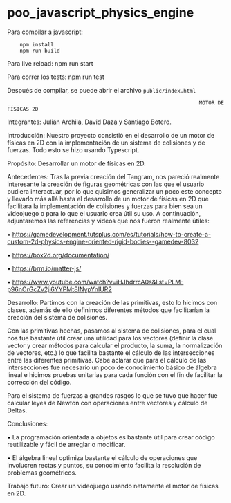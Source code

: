 # poo_javascript_physics_engine

Para compilar a javascript:

        npm install
        npm run build
        
Para live reload:
        npm run start
        
Para correr los tests:
        npm run test

Después de compilar, se puede abrir el archivo `public/index.html` 

                                                                  MOTOR DE FÍSICAS 2D

Integrantes: Julián Archila, David Daza y Santiago Botero.

Introducción: Nuestro proyecto consistió en el desarrollo de un motor de físicas en 2D con la implementación de un sistema de colisiones y de fuerzas. Todo esto se hizo usando Typescript.

Propósito: Desarrollar un motor de físicas en 2D.

Antecedentes: Tras la previa creación del Tangram, nos pareció realmente interesante la creación de figuras geométricas con las que el usuario pudiera interactuar, por lo que quisimos generalizar un poco este concepto y llevarlo más allá hasta el desarrollo de un motor de físicas en 2D que facilitara la implementación de colisiones y fuerzas para bien sea un videojuego o para lo que el usuario crea útil su uso.
A continuación, adjuntaremos las referencias y videos que nos fueron realmente útiles:

•	https://gamedevelopment.tutsplus.com/es/tutorials/how-to-create-a-custom-2d-physics-engine-oriented-rigid-bodies--gamedev-8032

•	https://box2d.org/documentation/

•	https://brm.io/matter-js/

•	https://www.youtube.com/watch?v=iHJhdrrcA0s&list=PLM-p96nOrGcZv2ji6YYPMt8INypYnIUR2

Desarrollo: Partimos con la creación de las primitivas, esto lo hicimos con clases, además de ello definimos diferentes métodos que facilitarían la creación del sistema de colisiones. 

Con las primitivas hechas, pasamos al sistema de colisiones, para el cual nos fue bastante útil crear una utilidad para los vectores (definir la clase vector y crear métodos para calcular el producto, la suma, la normalización de vectores, etc.) lo que facilita bastante el cálculo de las intersecciones entre las diferentes primitivas. Cabe aclarar que para el cálculo de las intersecciones fue necesario un poco de conocimiento básico de álgebra lineal e hicimos pruebas unitarias para cada función con el fin de facilitar la corrección del código.

Para el sistema de fuerzas a grandes rasgos lo que se tuvo que hacer fue calcular leyes de Newton con operaciones entre vectores y cálculo de Deltas.

Conclusiones: 

•	La programación orientada a objetos es bastante útil para crear código reutilizable y fácil de arreglar o modificar.

•	El álgebra lineal optimiza bastante el cálculo de operaciones que involucren rectas y puntos, su conocimiento facilita la resolución de problemas   geométricos.

Trabajo	futuro: Crear un videojuego usando netamente el motor de físicas en 2D.	
